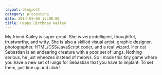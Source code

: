 ```yaml
---
layout: blogpost
category: processing
date: 2014-09-06 13:00:00
title: Happy Birthday Kailey
---
```


My friend Kailey is super great. She is very intelligent, thoughtful, trustworthy, and witty. She is also a skilled visual artist, graphic designer, photographer, HTML/CSS/JavaScript coder, and a real wizard. Her cat Sebastian is an endearing creature with a poor set of lungs. Nothing serious, he just wheezes instead of meows. So I made this tiny game where you have a new set of lungs for Sebastian that you have to implant. To set them, just line up and click!

<canvas data-processing-sources="/Scripts/KaileyCat.pde"></canvas>